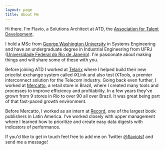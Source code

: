 ```yaml
---
layout: page
title: About Me
---
```


<p class="message">
  Hi there. I'm Flavio, a Solutions Architect at ATD, the <a href="http://www.atd.org">Association for Talent Development</a>.
</p>

I hold a MSc from [George Washington University](http://www.gwu.edu) in Systems Engineering
and have an undergraduate degree in Industrial Engineering from UFRJ ([Universidade Federal do Rio de Janeiro](http://en.wikipedia.org/wiki/Escola_Politécnica_da_UFRJ)). I'm passionate about making things
and will share some of these with you.

Before joining ATD I worked at [Telarix](http://telarix.com) where I helped build their new pricelist exchange system called iXLink and
also test iXTools, a premier interconnect solution for the Telecom industry. Going back even further, I worked at
[Mercatto](http://www.mercatto.com.br), a retail store in Brazil, where I created many tools and processes to improve efficiency and profitability. 
In a few years they've grown from 9 stores in Rio to over 90 all over Brazil. It was great
being part of that fast-paced growth environment.


Before Mercatto, I worked as an intern at [Record](http://www.record.com.br/grupoeditorial.asp), one of the largest book publishers in Latin America.
I've worked closely with upper management where I learned how to prioritize and create easy data digests with indicators of performance.

If you'd like to get in touch feel free to add me on Twitter [@flaviotsf](http://www.twitter.com/flaviotsf) and send me a message!
